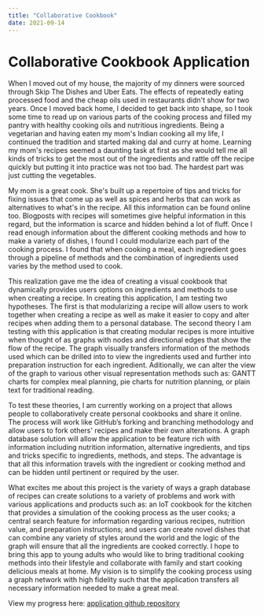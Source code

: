 ```yaml
---
title: "Collaborative Cookbook"
date: 2021-09-14
---
```

# Collaborative Cookbook Application

When I moved out of my house, the majority of my dinners were sourced through Skip The Dishes and Uber Eats. The effects of repeatedly eating processed food and the cheap oils used in restaurants didn't show for two years. Once I moved back home, I decided to get back into shape, so I took some time to read up on various parts of the cooking process and filled my pantry with healthy cooking oils and nutritious ingredients. Being a vegetarian and having eaten my mom's Indian cooking all my life, I continued the tradition and started making dal and curry at home. Learning my mom's recipes seemed a daunting task at first as she would tell me all kinds of tricks to get the most out of the ingredients and rattle off the recipe quickly but putting it into practice was not too bad. The hardest part was just cutting the vegetables.

My mom is a great cook. She's built up a repertoire of tips and tricks for fixing issues that come up as well as spices and herbs that can work as alternatives to what's in the recipe. All this information can be found online too. Blogposts with recipes will sometimes give helpful information in this regard, but the information is scarce and hidden behind a lot of fluff. Once I read enough information about the different cooking methods and how to make a variety of dishes, I found I could modularize each part of the cooking process. I found that when cooking a meal, each ingredient goes through a pipeline of methods and the combination of ingredients used varies by the method used to cook.

This realization gave me the idea of creating a visual cookbook that dynamically provides users options on ingredients and methods to use when creating a recipe. In creating this application, I am testing two hypotheses. The first is that modularizing a recipe will allow users to work together when creating a recipe as well as make it easier to copy and alter recipes when adding them to a personal database. The second theory I am testing with this application is that creating modular recipes is more intuitive when thought of as graphs with nodes and directional edges that show the flow of the recipe. The graph visually transfers information of the methods used which can be drilled into to view the ingredients used and further into preparation instruction for each ingredient. Aditionally, we can alter the view of the graph to various other visual representation methods such as: GANTT charts for complex meal planning, pie charts for nutrition planning, or plain text for traditional reading.

To test these theories, I am currently working on a project that allows people to collaboratively create personal cookbooks and share it online. The process will work like GitHub’s forking and branching methodology and allow users to fork others' recipes and make their own alterations. A graph database solution will allow the application to be feature rich with information including nutrition information, alternative ingredients, and tips and tricks specific to ingredients, methods, and steps. The advantage is that all this information travels with the ingredient or cooking method and can be hidden until pertinent or required by the user.

What excites me about this project is the variety of ways a graph database of recipes can create solutions to a variety of problems and work with various applications and products such as: an IoT cookbook for the kitchen that provides a simulation of the cooking process as the user cooks; a central search feature for information regarding various recipes, nutrition value, and preparation instructions; and users can create novel dishes that can combine any variety of styles around the world and the logic of the graph will ensure that all the ingredients are cooked correctly. I hope to bring this app to young adults who would like to bring traditional cooking methods into their lifestyle and collaborate with family and start cooking delicious meals at home. My vision is to simplify the cooking process using a graph network with high fidelity such that the application transfers all necessary information needed to make a great meal.

View my progress here: [application github repository](https://github.com/KrishnaCD93/Cookbook)
